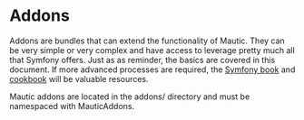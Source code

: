 # Addons

Addons are bundles that can extend the functionality of Mautic. They can be very simple or very complex and have access to leverage pretty much all that Symfony offers. Just as as reminder, the basics are covered in this document. If more advanced processes are required, the [Symfony book](http://symfony.com/doc/2.5/book/index.html) and [cookbook](http://symfony.com/doc/2.5/cookbook/index.html) will be valuable resources.

<aside class="notice">
Mautic addons are located in the addons/ directory and must be namespaced with MauticAddons.
 </aside>